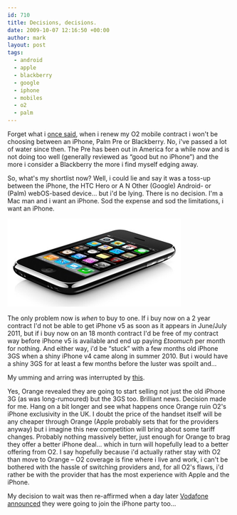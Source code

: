 ```yaml
---
id: 710
title: Decisions, decisions.
date: 2009-10-07 12:16:50 +00:00
author: mark
layout: post
tags:
  - android
  - apple
  - blackberry
  - google
  - iphone
  - mobiles
  - o2
  - palm
---
```

Forget what i [once said](http://www.sallonoroff.co.uk/blog/2009/03/pre-on-o2/), when i renew my O2 mobile contract i won't be choosing between an iPhone, Palm Pre or Blackberry. No, i've passed a lot of water since then. The Pre has been out in America for a while now and is not doing too well (generally reviewed as &#8220;good but no iPhone&#8221;) and the more i consider a Blackberry the more i find myself edging away.

So, what's my shortlist now? Well, i could lie and say it was a toss-up between the iPhone, the HTC Hero or A N Other (Google) Android- or (Palm) webOS-based device&#8230; but i'd be lying. There is no decision. I'm a Mac man and i want an iPhone. Sod the expense and sod the limitations, i want an iPhone.

![iPhone. Yes, the text is backwards - I flipped the image.](/images/fromwp/2009/10/theiphone.jpg)

The only problem now is _when_ to buy to one. If i buy now on a 2 year contract I'd not be able to get iPhone v5 as soon as it appears in June/July 2011, but if i buy now on an 18 month contract I'd be free of my contract way before iPhone v5 is available and end up paying £_toomuch_ per month for nothing. And either way, i'd be &#8220;stuck&#8221; with a few months old iPhone 3GS when a shiny iPhone v4 came along in summer 2010. But i would have a shiny 3GS for at least a few months before the luster was spoilt and&#8230;

My umming and arring was interrupted by [this](http://www.theregister.co.uk/2009/09/28/orange_iphone/).

Yes, Orange revealed they are going to start selling not just the old iPhone 3G (as was long-rumoured) but the 3GS too. Brilliant news. Decision made for me. Hang on a bit longer and see what happens once Orange ruin O2's iPhone exclusivity in the UK. I doubt the price of the handset itself will be any cheaper through Orange (Apple probably sets that for the providers anyway) but i imagine this new competition will bring about some tariff changes. Probably nothing massively better, just enough for Orange to brag they offer a better iPhone deal&#8230; which in turn will hopefully lead to a better offering from O2. I say hopefully because i'd actually rather stay with O2 than move to Orange &#8211; O2 coverage is fine where i live and work, i can't be bothered with the hassle of switching providers and, for all O2's flaws, i'd rather be with the provider that has the most experience with Apple and the iPhone.

My decision to wait was then re-affirmed when a day later [Vodafone announced](http://www.theregister.co.uk/2009/09/29/vodafone_iphone/) they were going to join the iPhone party too&#8230;
